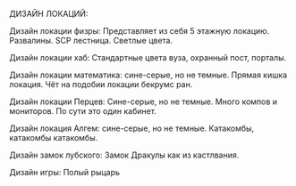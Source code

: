 ДИЗАЙН ЛОКАЦИЙ:

Дизайн локации физры:
Представляет из себя 5 этажную локацию. Развалины. SCP лестница. Светлые цвета. 

Дизайн локации хаб:
Стандартные цвета вуза, охранный пост, порталы. 

Дизайн локации математика: 
сине-серые, но не темные. Прямая кишка локация. Чёт на подобии локации бекрумс ран. 

Дизайн локации Перцев:
Сине-серые, но не темные. Много компов и мониторов. По сути это один кабинет. 

Дизайн локация Алгем:
сине-серые, но не темные. Катакомбы, катакомбы катакомбы.

Дизайн замок лубского:
Замок Дракулы как из кастлвания. 



Дизайн игры:
Полый рыцарь
